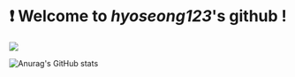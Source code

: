 # :exclamation: Welcome to ***hyoseong123***'s github !
<a href="https://www.notion.so/Hwang-Hyosung-b65bdb82a9dc41ffa97c8b8ebc487867" target="_blank"><img src="https://img.shields.io/badge/MyProfile-FFFFFF?style=flat&logo=notion&logoColor=000000"/></a>

![Anurag's GitHub stats](https://github-readme-stats.vercel.app/api?username=hyoseong123&show_icons=true&theme=vue)